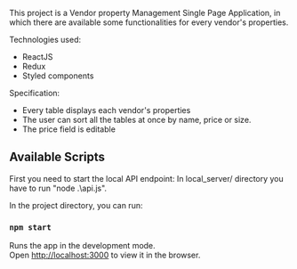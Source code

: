 This project is a Vendor property Management Single Page Application, in which there are available some functionalities for every vendor's properties.

Technologies used: 
- ReactJS
- Redux
- Styled components

Specification:
 - Every table displays each vendor's properties
 - The user can sort all the tables at once by name, price or size.
 - The price field is editable

## Available Scripts

First you need to start the local API endpoint:
In local_server/ directory you have to run "node .\api.js".

In the project directory, you can run:

### `npm start`

Runs the app in the development mode.<br>
Open [http://localhost:3000](http://localhost:3000) to view it in the browser.

